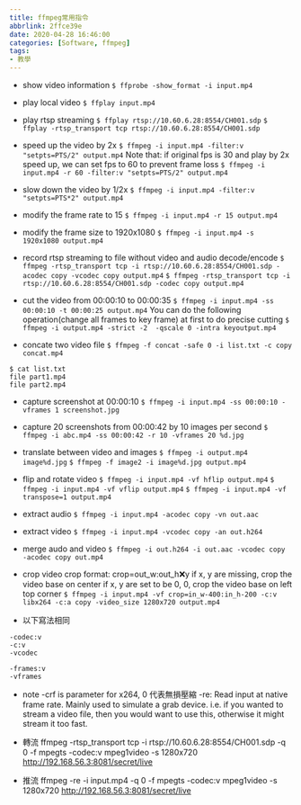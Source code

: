 ```yaml
---
title: ffmpeg常用指令
abbrlink: 2ffce39e
date: 2020-04-28 16:46:00
categories: [Software, ffmpeg]
tags:
- 教學
---
```

* show video information
`$ ffprobe -show_format -i input.mp4`

* play local video
`$ ffplay input.mp4`

* play rtsp streaming
`$ ffplay rtsp://10.60.6.28:8554/CH001.sdp`
`$ ffplay -rtsp_transport tcp rtsp://10.60.6.28:8554/CH001.sdp`

* speed up the video by 2x
`$ ffmpeg -i input.mp4 -filter:v "setpts=PTS/2" output.mp4`
Note that: if original fps is 30 and play by 2x speed up, we can set fps to 60 to prevent frame loss
`$ ffmpeg -i input.mp4 -r 60 -filter:v "setpts=PTS/2" output.mp4`

* slow down the video by 1/2x
`$ ffmpeg -i input.mp4 -filter:v "setpts=PTS*2" output.mp4`

* modify the frame rate to 15
`$ ffmpeg -i input.mp4 -r 15 output.mp4`

* modify the frame size to 1920x1080
`$ ffmpeg -i input.mp4 -s 1920x1080 output.mp4`

* record rtsp streaming to file without video and audio decode/encode
`$ ffmpeg -rtsp_transport tcp -i rtsp://10.60.6.28:8554/CH001.sdp -acodec copy -vcodec copy output.mp4`
`$ ffmpeg -rtsp_transport tcp -i rtsp://10.60.6.28:8554/CH001.sdp -codec copy output.mp4`

* cut the video from 00:00:10 to 00:00:35
`$ ffmpeg -i input.mp4 -ss 00:00:10 -t 00:00:25 output.mp4`
You can do the following operation(change all frames to key frame) at first to do precise cutting
`$ ffmpeg -i output.mp4 -strict -2  -qscale 0 -intra keyoutput.mp4`

* concate two video file
`$ ffmpeg -f concat -safe 0 -i list.txt -c copy concat.mp4`
```
$ cat list.txt
file part1.mp4
file part2.mp4
```

* capture screenshot at 00:00:10
`$ ffmpeg -i input.mp4 -ss 00:00:10 -vframes 1 screenshot.jpg`

* capture 20 screenshots from 00:00:42 by 10 images per second
`$ ffmpeg -i abc.mp4 -ss 00:00:42 -r 10 -vframes 20 %d.jpg`

* translate between video and images
`$ ffmpeg -i output.mp4 image%d.jpg`
`$ ffmpeg -f image2 -i image%d.jpg output.mp4`

* flip and rotate video
`$ ffmpeg -i input.mp4 -vf hflip output.mp4`
`$ ffmpeg -i input.mp4 -vf vflip output.mp4`
`$ ffmpeg -i input.mp4 -vf transpose=1 output.mp4`

* extract audio
`$ ffmpeg -i input.mp4 -acodec copy -vn out.aac`

* extract video
`$ ffmpeg -i input.mp4 -vcodec copy -an out.h264`

* merge audo and video
`$ ffmpeg -i out.h264 -i out.aac -vcodec copy -acodec copy out.mp4`

* crop video
crop format: crop=out_w:out_h:x:y
if x, y are missing, crop the video base on center
if x, y are set to be 0, 0, crop the video base on left top corner
`$ ffmpeg -i input.mp4 -vf crop=in_w-400:in_h-200 -c:v libx264 -c:a copy -video_size 1280x720 output.mp4`

* 以下寫法相同
```
-codec:v
-c:v
-vcodec

-frames:v
-vframes
```

* note
-crf is parameter for x264, 0 代表無損壓縮
-re: Read input at native frame rate. Mainly used to simulate a grab device. i.e. if you wanted to stream a video file, then you would want to use this, otherwise it might stream it too fast.

* 轉流
ffmpeg -rtsp_transport tcp -i rtsp://10.60.6.28:8554/CH001.sdp -q 0 -f mpegts -codec:v mpeg1video -s 1280x720 http://192.168.56.3:8081/secret/live

* 推流
ffmpeg -re -i input.mp4 -q 0 -f mpegts -codec:v mpeg1video -s 1280x720 http://192.168.56.3:8081/secret/live